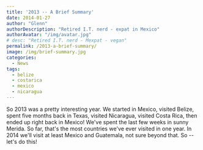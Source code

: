 ```yaml
---
title: '2013 -- A Brief Summary'
date: 2014-01-27
author: "Glenn"
authorDescription: "Retired I.T. nerd - expat in Mexico"
authorAvatar: "/img/avatar.jpg"
# desc: "Retired I.T. nerd - Mexpat - vegan"
permalink: /2013-a-brief-summary/
image: /img/brief-summary.jpg
categories:
  - News
tags:
  - belize
  - costarica
  - mexico
  - nicaragua
---
```

So 2013 was a pretty interesting year. We started in Mexico, visited Belize, spent five months back in Texas, visited Nicaragua, visited Costa Rica, then ended up right back in Mexico! We've spent the last few weeks in sunny Merida. So far, that's the most countries we've ever visited in one year. In 2014 we'll visit at least Mexico and Guatemala, not sure beyond that. So -- let's do this!
